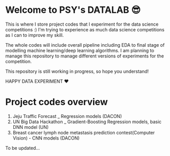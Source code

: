 # Welcome to PSY's DATALAB 😎

This is where I store project codes that I experiment for the data science competitions :)
I'm trying to experience as much data science competitions as I can to improve my skill.

The whole codes will include overall pipeline including EDA to final stage of modelling machine learning/deep learning algorithms.
I am planning to manage this repository to manage different versions of experiments for the competition.

This repository is still working in progress, so hope you understand!

HAPPY DATA EXPERIMENT ❤

# Project codes overview

1. Jeju Traffic Forecast _ Regression models (DACON)
2. UN Big Data Hackathon _ Gradient-Boosting Regression models, basic DNN model (UN)
3. Breast cancer lymph node metastasis prediction contest(Computer Vision) - CNN models (DACON)

To be updated...
